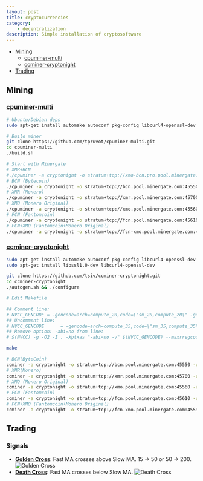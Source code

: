 ```yaml
---
layout: post
title: cryptocurrencies
category:
    - decentralization
description: Simple installation of cryptosoftware
---
```


- [Mining](#mining)
  - [cpuminer-multi](#cpuminer-multi)
  - [ccminer-cryptonight](#ccminer-cryptonight)
- [Trading](#trading)

## Mining

### [cpuminer-multi](https://github.com/tpruvot/cpuminer-multi)

```bash
# Ubuntu/Debian deps
sudo apt-get install automake autoconf pkg-config libcurl4-openssl-dev libjansson-dev libssl-dev libgmp-dev make g++

# Build miner
git clone https://github.com/tpruvot/cpuminer-multi.git
cd cpuminer-multi
./build.sh

# Start with Minergate 
# XMR+BCN
#./cpuminer -a cryptonight -o stratum+tcp://xmo-bcn.pro.pool.minergate.com:45585 -u $USER -p $PASS
# BCN (Bytecoin)
./cpuminer -a cryptonight -o stratum+tcp://bcn.pool.minergate.com:45550 -u $USER -p $PASS	
# XMR (Monero)
./cpuminer -a cryptonight -o stratum+tcp://xmr.pool.minergate.com:45700 -u $USER -p $PASS
# XMO (Monero Original)
./cpuminer -a cryptonight -o stratum+tcp://xmo.pool.minergate.com:45560 -u $USER -p $PASS	
# FCN (Fantomcoin)
./cpuminer -a cryptonight -o stratum+tcp://fcn.pool.minergate.com:45610 -u $USER -p $PASS	
# FCN+XMO (Fantomcoin+Monero Original)
./cpuminer -a cryptonight -o stratum+tcp://fcn-xmo.pool.minergate.com:45590 -u $USER -p $PASS
```

### [ccminer-cryptonight](https://github.com/tsiv/ccminer-cryptonight)

```bash
sudo apt-get install automake autoconf pkg-config libcurl4-openssl-dev libjansson-dev libssl-dev libgmp-dev make g++
sudo apt-get install libssl1.0-dev libcurl4-openssl-dev

git clone https://github.com/tsiv/ccminer-cryptonight.git
cd ccminer-cryptonight
./autogen.sh && ./configure

# Edit Makefile

## Comment line:
# NVCC_GENCODE = -gencode=arch=compute_20,code=\"sm_20,compute_20\" -gencode=arch=compute_30,code=\"sm_30,compute_30\" -gencode=arch=compute_35,code=\"sm_35,compute_35\"
## Uncomment line:
# NVCC_GENCODE		= -gencode=arch=compute_35,code=\"sm_35,compute_35\"
## Remove option: -abi=no from line:
# $(NVCC) -g -O2 -I . -Xptxas "-abi=no -v" $(NVCC_GENCODE) --maxrregcount=80 --ptxas-options=-v $(JANSSON_INCLUDES) -o $@ -c $<

make

# BCN(ByteCoin)
ccminer -a cryptonight -o stratum+tcp://bcn.pool.minergate.com:45550 -u $USER -p $PASS
# XMR(Monero)
ccminer -a cryptonight -o stratum+tcp://xmr.pool.minergate.com:45700 -u $USER -p $PASS
# XMO (Monero Original)
ccminer -a cryptonight -o stratum+tcp://xmo.pool.minergate.com:45560 -u $USER -p $PASS
# FCN (Fantomcoin)
ccminer -a cryptonight -o stratum+tcp://fcn.pool.minergate.com:45610 -u $USER -p $PASS
# FCN+XMO (Fantomcoin+Monero Original)
ccminer -a cryptonight -o stratum+tcp://fcn-xmo.pool.minergate.com:45590 -u $USER -p $PASS
```


## Trading

### Signals

- [**Golden Cross**](https://www.investopedia.com/terms/g/goldencross.asp): Fast MA crosses above Slow MA. 15 -> 50 or 50 -> 200.
![Golden Cross](https://i.investopedia.com/inv/dictionary/terms/GoldenCross.gif)
- [**Death Cross**](https://www.investopedia.com/terms/d/deathcross.asp): Fast MA crosses below Slow MA.
![Death Cross](https://ei.marketwatch.com/Multimedia/2016/08/26/Photos/NS/MW-EU833_AAPL20_20160826154203_NS.png?uuid=29b12b5e-6bc5-11e6-800f-0015c588dfa6)

